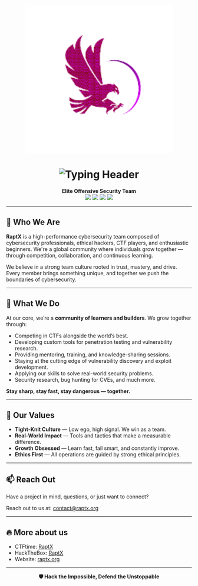  <!-- 🎬 Hero Banner -->
<p align="center">
  <img src="raptx.png" alt="RaptX Banner" width="400px" />
</p>


<h1 align="center">
  <img src="https://readme-typing-svg.demolab.com?font=Fira+Code&pause=1000&color=00FFE5&center=false&width=700&lines=RaptX:+Cybersecurity+Collaboration+%26+CTF+Excellence" alt="Typing Header" />
</h1>

<p align="center">
  <strong>Elite Offensive Security Team</strong><br/>
  <img src="https://img.shields.io/badge/Founded-2023-purple?style=flat-square" />
  <img src="https://img.shields.io/badge/CTFtime-Ranked%20%2337-blue?style=flat-square" />
  <img src="https://img.shields.io/badge/HackTheBox-Top%2030-brightgreen?style=flat-square" />
  <img src="https://img.shields.io/badge/Members-Ethical%20Hackers-informational?style=flat-square" />
</p>

---

## 🧬 Who We Are

**RaptX** is a high-performance cybersecurity team composed of cybersecurity professionals, ethical hackers, CTF players, and enthusiastic beginners. We're a global community where individuals grow together — through competition, collaboration, and continuous learning.

We believe in a strong team culture rooted in trust, mastery, and drive. Every member brings something unique, and together we push the boundaries of cybersecurity.

---

## 🌟 What We Do

At our core, we’re a **community of learners and builders**. We grow together through:

- Competing in CTFs alongside the world’s best.
- Developing custom tools for penetration testing and vulnerability research.
- Providing mentoring, training, and knowledge-sharing sessions.
- Staying at the cutting edge of vulnerability discovery and exploit development.
- Applying our skills to solve real-world security problems.
- Security research, bug hunting for CVEs, and much more.

**Stay sharp, stay fast, stay dangerous — together.**

---

## 🧠 Our Values

- **Tight-Knit Culture** — Low ego, high signal. We win as a team.
- **Real-World Impact** — Tools and tactics that make a measurable difference.
- **Growth Obsessed** — Learn fast, fail smart, and constantly improve.
- **Ethics First** — All operations are guided by strong ethical principles.

---

## 📫 Reach Out

Have a project in mind, questions, or just want to connect?

Reach out to us at: [contact@raptx.org](mailto:contact@raptx.org)

---

## 🔥 More about us

- CTFtime: [RaptX](https://ctftime.org/team/357584)
- HackTheBox: [RaptX](https://app.hackthebox.com/teams/overview/6565)
- Website: [raptx.org](https://raptx.org/#)

---

<p align="center">
  <strong>🛡 Hack the Impossible, Defend the Unstoppable </strong>
</p>  

